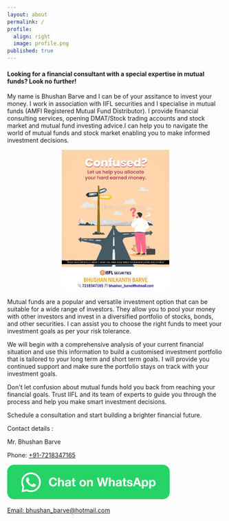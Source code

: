 ```yaml
---
layout: about
permalink: /
profile:
  align: right
  image: profile.png
published: true
---
```


<h4>Looking for a financial consultant with a special expertise in mutual funds? Look no further!</h4>  


My name is Bhushan Barve and I can be of your assitance to invest your money. I work in association with IIFL securities and I specialise in mutual funds (AMFI Registered Mutual Fund Distributor). I provide financial consulting services, opening DMAT/Stock trading accounts and stock market and mutual fund investing advice.I can help you to navigate the world of mutual funds and stock market enabling you to make informed investment decisions.  


<center>
  <img src="assets/images/confused.png" width="250"/>
</center>

Mutual funds are a popular and versatile investment option that can be suitable for a wide range of investors. They allow you to pool your money with other investors and invest in a diversified portfolio of stocks, bonds, and other securities. I can assist you to choose the right funds to meet your investment goals as per your risk tolerance.  


We will begin with a comprehensive analysis of your current financial situation and use this information to build a customised investment portfolio that is tailored to your long term and short term goals. I will provide you continued support and make sure the portfolio stays on track with your investment goals.  


Don't let confusion about mutual funds hold you back from reaching your financial goals. Trust IIFL and its team of experts to guide you through the process and help you make smart investment decisions.  


Schedule a consultation and start building a brighter financial future.  


Contact details :  

Mr. Bhushan Barve  

Phone: <a href="tel:+917218347165">+91-7218347165</a>  

<a aria-label="Chat on WhatsApp" href="https://wa.me/917218347165"> <img alt="Chat on WhatsApp" src="assets/images/WhatsAppButtonGreenMedium.png" />

Email: <a href="mailto:bhushan_barve@hotmail.com">bhushan_barve@hotmail.com</a>  

